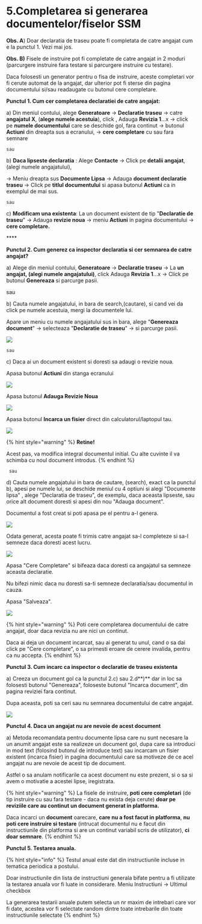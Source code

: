 # 5.Completarea si generarea documentelor/fiselor SSM

 **Obs. A**\) Doar declaratia de traseu poate fi completata de catre angajat cum e la punctul 1. Vezi mai jos.

 **Obs. B\)** Fisele de instruire pot fi completate de catre angajat in 2 moduri \(parcurgere instruire fara testare si parcurgere instruire cu testare\). 

Daca folosesti un generator pentru o fisa de instruire, aceste completari vor fi cerute automat de la angajat, dar ulterior pot fi sterse din pagina documentului si/sau readaugate cu butonul cere completare.

**Punctul 1. Cum cer completarea declaratiei de catre angajat:** 

a\) Din meniul contului, alege **Generatoare** -&gt; **Declaratie traseu** -&gt; catre **angajatul X**, \(**alege numele acestuia**\), click , Adauga **Revizia 1**...x -&gt;      click pe **numele documentului** care se deschide gol, fara continut -&gt; butonul **Actiuni** din dreapta sus a ecranului,  -&gt; **cere completare** cu sau fara semnare

  
    sau 

  
b\)  **Daca lipseste declaratia** : Alege **Contacte** -&gt; Click pe **detalii angajat**, \(alegi numele angajatului\),

 -&gt; Meniu dreapta sus **Documente Lipsa** -&gt; Adauga **document declaratie traseu** -&gt; Click pe **titlul documentului** si apasa butonul **Actiuni** ca in exemplul de mai sus.

  
    sau

  
c\) **Modificam una existenta**: La un document existent de tip "**Declaratie de traseu**" -&gt; Adauga **revizie noua** -&gt; meniu **Actiuni** in pagina documentului -&gt; **cere completare.**

\*\*\*\*

**Punctul 2. Cum generez ca inspector declaratia si cer semnarea de catre angajat?**

  
 a\) Alege din meniul contului, **Generatoare** -&gt; **Declaratie traseu** -&gt; La **un angajat, \(alegi numele angajatului\)**, click Adauga **Revizia 1**...x -&gt; Click pe butonul **Genereaza** si parcurge pasii.

  
   sau

  
b\) Cauta numele angajatului, in bara de search,\(cautare\), si cand vei da click pe numele acestuia, mergi la documentele lui.    

 Apare un meniu cu numele angajatului sus in bara, alege "**Genereaza document**" -&gt;   selecteaza "**Declaratie de traseu**" -&gt; si parcurge pasii.

![](../.gitbook/assets/image%20%2868%29.png)

  
    sau 

  
c\)  Daca ai un document existent si doresti sa adaugi o revizie noua.

Apasa butonul **Actiuni** din stanga ecranului  

![](../.gitbook/assets/image%20%28130%29.png)



Apasa butonul **Adauga Revizie Noua**

![](../.gitbook/assets/image%20%28127%29.png)



Apasa butonul **Incarca un fisier** direct din calculatorul/laptopul tau.

 

![](../.gitbook/assets/image%20%28128%29.png)

{% hint style="warning" %}
**Retine!** 

Acest pas, va modifica integral documentul  initial. Cu alte cuvinte il va schimba cu noul document introdus.
{% endhint %}



  
     sau

  
d\) Cauta numele angajatului in bara de cautare, \(search\), exact ca la punctul b\), apesi pe numele lui, se deschide meniul cu 4 optiuni si alegi "Documente lipsa" , alege "Declaratia de traseu", de exemplu, daca aceasta lipseste, sau orice alt document doresti si apesi din nou "Adauga document". 

Documentul a fost creat si poti apasa pe el pentru a-l genera. 

![](../.gitbook/assets/image%20%2886%29.png)

Odata generat, acesta poate fi trimis catre angajat sa-l completeze si sa-l semneze daca doresti acest lucru.

![](../.gitbook/assets/image%20%2853%29.png)

Apasa "Cere Completare" si bifeaza daca doresti ca angajatul sa semneze aceasta declaratie. 

Nu bifezi nimic daca nu doresti sa-ti semneze declaratia/sau documentul in cauza. 

Apasa "Salveaza".



![](../.gitbook/assets/image%20%2898%29.png)



{% hint style="warning" %}
  Poti cere completarea documentului de catre angajat, doar daca revizia nu are nici un continut. 

Daca ai deja un document incarcat, sau ai generat tu unul, cand o sa dai click pe "Cere completare",  o sa primesti eroare de cerere invalida, pentru ca nu accepta.
{% endhint %}



**Punctul 3. Cum incarc ca inspector o declaratie de traseu existenta**

a\)  Creeza un document gol ca la punctul 2.c\) sau 2.d**\)** dar in loc sa folosesti butonul "Genereaza", foloseste butonul "Incarca document", din pagina reviziei fara continut. 

Dupa aceasta, poti sa ceri sau nu semnarea documentului de catre angajat.  


![](../.gitbook/assets/image%20%2848%29.png)

**Punctul 4. Daca un angajat nu are nevoie de acest document**  

a\) Metoda recomandata pentru documente lipsa care nu sunt necesare la un anumit angajat este sa realizeze un document gol, dupa care sa introduci in mod text  \(folosind butonul de introduce text\) sau incarcam un fisier existent \(incarca fisier\) in pagina documentului care sa motiveze de ce acel angajat nu are nevoie de acest tip de document. 

Astfel o sa anulam notificarile ca acest document nu este prezent, si o sa si avem o motivatie a acestei lipse, iregistrata.





{% hint style="warning" %}
La fisele de instruire, **poti cere completari** \(de tip instruire cu sau fara testare - daca nu exista deja cerute\) **doar pe reviziile care au continut un document generat in platforma.** 

Daca incarci un **document** oarecare, **care nu a fost facut in platforma**, **nu poti cere instruire si testare** \(intrucat documentul nu e facut din instructiunile din platforma si are un continut variabil scris de utilizator\), **ci doar semnare**.
{% endhint %}



**Punctul 5. Testarea anuala.**

{% hint style="info" %}
Testul anual este dat din instructiunile incluse in tematica periodica a postului.

Doar instructiunile din lista de instructiuni generala bifate pentru a fi utilizate la testarea anuala vor fi luate in considerare. Meniu Instructiuni -&gt; Ultimul checkbox

La generarea testarii anuale putem selecta un nr maxim de intrebari care vor fi date, acestea vor fi selectate random dintre toate intrebarile din toate instructiunile selectate
{% endhint %}


